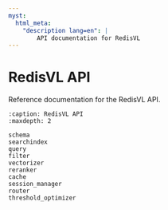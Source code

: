 ```yaml
---
myst:
  html_meta:
    "description lang=en": |
        API documentation for RedisVL
---
```


# RedisVL API

Reference documentation for the RedisVL API.

```{toctree}
:caption: RedisVL API
:maxdepth: 2

schema
searchindex
query
filter
vectorizer
reranker
cache
session_manager
router
threshold_optimizer
```

